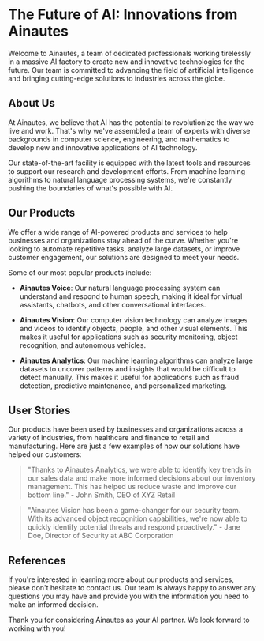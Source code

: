 <!--font:IBM Plex Sans-->

# The Future of AI: Innovations from Ainautes

Welcome to Ainautes, a team of dedicated professionals working tirelessly in a massive AI factory to create new and innovative technologies for the future. Our team is committed to advancing the field of artificial intelligence and bringing cutting-edge solutions to industries across the globe.

## About Us

At Ainautes, we believe that AI has the potential to revolutionize the way we live and work. That's why we've assembled a team of experts with diverse backgrounds in computer science, engineering, and mathematics to develop new and innovative applications of AI technology.

Our state-of-the-art facility is equipped with the latest tools and resources to support our research and development efforts. From machine learning algorithms to natural language processing systems, we're constantly pushing the boundaries of what's possible with AI.

## Our Products

We offer a wide range of AI-powered products and services to help businesses and organizations stay ahead of the curve. Whether you're looking to automate repetitive tasks, analyze large datasets, or improve customer engagement, our solutions are designed to meet your needs.

Some of our most popular products include:

- **Ainautes Voice**: Our natural language processing system can understand and respond to human speech, making it ideal for virtual assistants, chatbots, and other conversational interfaces.

- **Ainautes Vision**: Our computer vision technology can analyze images and videos to identify objects, people, and other visual elements. This makes it useful for applications such as security monitoring, object recognition, and autonomous vehicles.

- **Ainautes Analytics**: Our machine learning algorithms can analyze large datasets to uncover patterns and insights that would be difficult to detect manually. This makes it useful for applications such as fraud detection, predictive maintenance, and personalized marketing.

## User Stories

Our products have been used by businesses and organizations across a variety of industries, from healthcare and finance to retail and manufacturing. Here are just a few examples of how our solutions have helped our customers:

> "Thanks to Ainautes Analytics, we were able to identify key trends in our sales data and make more informed decisions about our inventory management. This has helped us reduce waste and improve our bottom line." - John Smith, CEO of XYZ Retail

> "Ainautes Vision has been a game-changer for our security team. With its advanced object recognition capabilities, we're now able to quickly identify potential threats and respond proactively." - Jane Doe, Director of Security at ABC Corporation

## References

If you're interested in learning more about our products and services, please don't hesitate to contact us. Our team is always happy to answer any questions you may have and provide you with the information you need to make an informed decision.

Thank you for considering Ainautes as your AI partner. We look forward to working with you!

<!--

Write me content for website with wallpaper which alt text is:

"A team of Ainautes working tirelessly in a massive AI factory, creating new and innovative technologies for the future."

The name/title of the page should not be 1:1 copy of the alt text but rather a real content of the website which is using this wallpaper.

- Use markdown format 
- Start with heading
- Heading should be short and concise
- The content should look like a real website 
- The website should not be about the wallpaper, wallpaper is just a related background
- Heading should be contain work "wallpaper" or "background"
- Include real sections like references, contact, user stories, etc. use things relevant to the page purpose.
- Feel free to use structure like headings, bullets, numbering, blockquotes, paragraphs, horizontal lines, etc.
- You can use formatting like bold or _italic_
- You can include UTF-8 emojis
- Links should be only #hash anchors (and you can refer to the document itself)
- Do not include images


---


# The Future of AI: Innovations from Ainautes

Welcome to Ainautes, a team of dedicated professionals working tirelessly in a massive AI factory to create new and innovative technologies for the future. Our team is committed to advancing the field of artificial intelligence and bringing cutting-edge solutions to industries across the globe.

## About Us

At Ainautes, we believe that AI has the potential to revolutionize the way we live and work. That's why we've assembled a team of experts with diverse backgrounds in computer science, engineering, and mathematics to develop new and innovative applications of AI technology.

Our state-of-the-art facility is equipped with the latest tools and resources to support our research and development efforts. From machine learning algorithms to natural language processing systems, we're constantly pushing the boundaries of what's possible with AI.

## Our Products

We offer a wide range of AI-powered products and services to help businesses and organizations stay ahead of the curve. Whether you're looking to automate repetitive tasks, analyze large datasets, or improve customer engagement, our solutions are designed to meet your needs.

Some of our most popular products include:

- **Ainautes Voice**: Our natural language processing system can understand and respond to human speech, making it ideal for virtual assistants, chatbots, and other conversational interfaces.

- **Ainautes Vision**: Our computer vision technology can analyze images and videos to identify objects, people, and other visual elements. This makes it useful for applications such as security monitoring, object recognition, and autonomous vehicles.

- **Ainautes Analytics**: Our machine learning algorithms can analyze large datasets to uncover patterns and insights that would be difficult to detect manually. This makes it useful for applications such as fraud detection, predictive maintenance, and personalized marketing.

## User Stories

Our products have been used by businesses and organizations across a variety of industries, from healthcare and finance to retail and manufacturing. Here are just a few examples of how our solutions have helped our customers:

> "Thanks to Ainautes Analytics, we were able to identify key trends in our sales data and make more informed decisions about our inventory management. This has helped us reduce waste and improve our bottom line." - John Smith, CEO of XYZ Retail

> "Ainautes Vision has been a game-changer for our security team. With its advanced object recognition capabilities, we're now able to quickly identify potential threats and respond proactively." - Jane Doe, Director of Security at ABC Corporation

## References

If you're interested in learning more about our products and services, please don't hesitate to contact us. Our team is always happy to answer any questions you may have and provide you with the information you need to make an informed decision.

Thank you for considering Ainautes as your AI partner. We look forward to working with you!

-->
